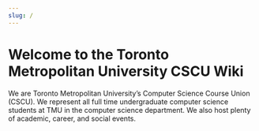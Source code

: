 ```yaml
---
slug: /
---
```


# Welcome to the Toronto Metropolitan University CSCU Wiki

We are Toronto Metropolitan University’s Computer Science Course Union (CSCU). We represent all full time undergraduate computer science students at TMU in the computer science department. We also host plenty of academic, career, and social events.

<!-- # Introduction

## Welcome to Toronto Metropolitan University's Department of Computer Science

The Department of Computer Science is located on the second floor of the Center for Computing and Engineering at Toronto Metropolitan University. We have five labs; ENG206 is an open lab that students always have access to because no courses are booked there. For more information regarding the DCS computer labs, refer to sub-section Lab Information under section "Introduction to DCS Computing Facilities". This guide is designed to introduce you to the diverse academic computing resources available to you as a student of the Department of Computer Science (DCS).

## ACS (Academic Computing Services) and DCS (Department of Computer Science)

Computing and Communications Services (CCS) is TMU's central information technology department, providing computing resources for TMU as a whole. Academic Computing Services (ACS) is a division of CCS. All Toronto Met students are given an ACS e-mail account in the form of login-id@torontomu.ca. UNIX accounts on servers such as turing, malthus and so on, are assigned as required. While CCS operates over 300 networked microcomputers and workstations in its labs, DCS operates its own labs independently. The Department of Computer Science can be found on the second floor of the Centre for Computer and Engineering at Toronto Met University. For more information about DCS Computing facilities, see the Introduction to DCS Computing Facilities.

## Where to Get Help

If you have a question which is not answered by this User's Guide, you should consult the User's Guide to Academic Computing and the Internet which is full of useful information about most of the computing facilities available throughout all of TMU. If you would like to book a lab or want to get some additional information about our Facilities, please email request@cs.torontomu.ca . If there is a problem with the hardware in one of our labs, first make sure that everything is plugged in properly. If this doesn't solve the problem then please email request@cs.torontomu.ca and include a detailed description of the problem, including which room and machine (eg. "The mouse is broken on PC ENG206-42" or "The monitor won't turn on at ENG201-15"). If there is a problem with the software or network, ask around to see if anyone else can help you. If that doesn't work, please contact one of the System Administrators. Mail can be sent to request@cs.torontomu.ca to report hardware or software problems, or to request new services. -->
